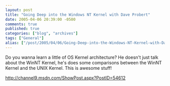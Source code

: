 ```yaml
---
layout: post
title: "Going Deep into the Windows NT Kernel with Dave Probert"
date: 2005-04-06 20:39:00 -0500
comments: true
published: true
categories: ["blog", "archives"]
tags: ["General"]
alias: ["/post/2005/04/06/Going-Deep-into-the-Windows-NT-Kernel-with-Dave-Probert", "/post/2005/04/06/going-deep-into-the-windows-nt-kernel-with-dave-probert"]
---
```

<!-- more -->
<P>Do you wanna&nbsp;learn a little of OS Kernel architecture? He doesn't just talk about the WinNT Kernel, he's does some comparisons between the WinNT Kernel and the UNIX Kernel. This is awesome stuff!</P>
<P><A href="http://channel9.msdn.com/ShowPost.aspx?PostID=54612">http://channel9.msdn.com/ShowPost.aspx?PostID=54612</A></P>
